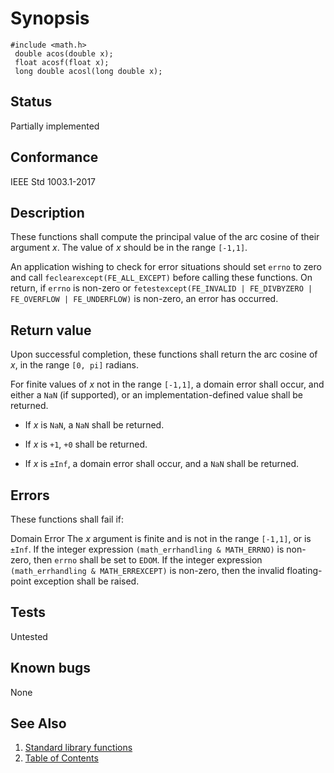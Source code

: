 # Synopsis 
`#include <math.h>`</br>
` double acos(double x);`</br>
` float acosf(float x);`</br>
` long double acosl(long double x);`</br>

## Status
Partially implemented
## Conformance
IEEE Std 1003.1-2017
## Description

These functions shall compute the principal value of the arc cosine of their argument _x_. The value of _x_ should be in the range `[-1,1]`.

An application wishing to check for error situations should set `errno` to zero and call `feclearexcept(FE_ALL_EXCEPT)` before calling these functions. On return, if `errno` is non-zero or `fetestexcept(FE_INVALID | FE_DIVBYZERO | FE_OVERFLOW | FE_UNDERFLOW)` is non-zero, an error has occurred.


## Return value

Upon successful completion, these functions shall return the arc cosine of _x_, in the range `[0, pi]` radians.

For finite values of _x_ not in the range `[-1,1]`, a domain error shall occur, and  either a `NaN` (if supported), or an implementation-defined value shall be returned.

* If _x_ is `NaN`, a `NaN` shall be returned.

* If _x_ is `+1`, `+0` shall be returned.

* If _x_ is `±Inf`, a domain error shall occur, and a `NaN` shall be returned.

## Errors


These functions shall fail if:

Domain Error
The _x_ argument is finite and is not in the range `[-1,1]`, or is `±Inf`. 
If the integer expression `(math_errhandling & MATH_ERRNO)` is non-zero, then `errno` shall be set to `EDOM`. If
the integer expression `(math_errhandling & MATH_ERREXCEPT)` is non-zero, then the invalid floating-point exception shall
be raised.






## Tests

Untested

## Known bugs

None

## See Also 
1. [Standard library functions](../README.md)
2. [Table of Contents](../../../README.md)
